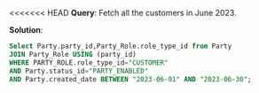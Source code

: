 <<<<<<< HEAD
**Query**: Fetch all the customers in June 2023.

**Solution**:
```sql
Select Party.party_id,Party_Role.role_type_id from Party 
JOIN Party_Role USING (party_id) 
WHERE PARTY_ROLE.role_type_id="CUSTOMER" 
AND Party.status_id="PARTY_ENABLED" 
AND Party.created_date BETWEEN "2023-06-01" AND "2023-06-30";

